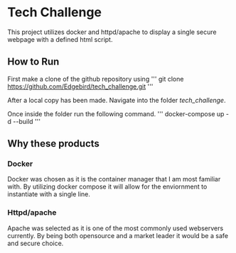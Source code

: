 # Tech Challenge
This project utilizes docker and httpd/apache to display a single secure webpage with a defined html script. 

## How to Run
First make a clone of the github repository using 
'''
git clone https://github.com/Edgebird/tech_challenge.git
'''

After a local copy has been made. Navigate into the folder *tech_challenge*.

Once inside the folder run the following command.
'''
docker-compose up -d --build
'''

## Why these products

### Docker
Docker was chosen as it is the container manager that I am most familiar with. By utilizing docker compose it will allow for the enviornment to instantiate with a single line. 

### Httpd/apache
Apache was selected as it is one of the most commonly used webservers currently. By being both opensource and a market leader it would be a safe and secure choice.

